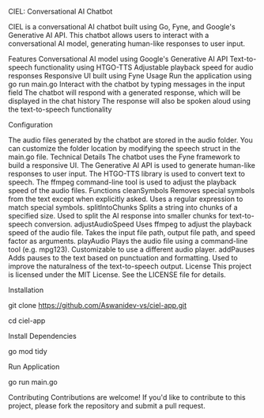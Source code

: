 CIEL: Conversational AI Chatbot

CIEL is a conversational AI chatbot built using Go, Fyne, and Google's Generative AI API. This chatbot allows users to interact with a conversational AI model, generating human-like responses to user input.

Features
Conversational AI model using Google's Generative AI API
Text-to-speech functionality using HTGO-TTS
Adjustable playback speed for audio responses
Responsive UI built using Fyne
Usage
Run the application using go run main.go
Interact with the chatbot by typing messages in the input field
The chatbot will respond with a generated response, which will be displayed in the chat history
The response will also be spoken aloud using the text-to-speech functionality

Configuration

The audio files generated by the chatbot are stored in the audio folder. You can customize the folder location by modifying the speech struct in the main.go file.
Technical Details
The chatbot uses the Fyne framework to build a responsive UI.
The Generative AI API is used to generate human-like responses to user input.
The HTGO-TTS library is used to convert text to speech.
The ffmpeg command-line tool is used to adjust the playback speed of the audio files.
Functions
cleanSymbols
Removes special symbols from the text except when explicitly asked.
Uses a regular expression to match special symbols.
splitIntoChunks
Splits a string into chunks of a specified size.
Used to split the AI response into smaller chunks for text-to-speech conversion.
adjustAudioSpeed
Uses ffmpeg to adjust the playback speed of the audio file.
Takes the input file path, output file path, and speed factor as arguments.
playAudio
Plays the audio file using a command-line tool (e.g. mpg123).
Customizable to use a different audio player.
addPauses
Adds pauses to the text based on punctuation and formatting.
Used to improve the naturalness of the text-to-speech output.
License
This project is licensed under the MIT License. See the LICENSE file for details.

Installation

git clone https://github.com/Aswanidev-vs/ciel-app.git



cd ciel-app

Install Dependencies

go mod tidy

Run Application

go run main.go

Contributing
Contributions are welcome! If you'd like to contribute to this project, please fork the repository and submit a pull request.
